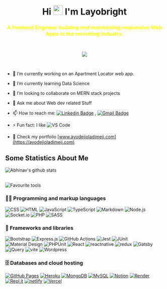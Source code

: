 <h1 align="center" color="#00ff00">
 Hi <img src="https://raw.githubusercontent.com/iampavangandhi/iampavangandhi/master/gifs/Hi.gif" width="30px">
I'm Layobright
<br/>

<h3 align="center" style="color:yellow"> 
A frontend Engineer building and maintaining responsive Web Apps in the recruiting industry.
</h3>
<br/>

<p align="center" style="text-align:center">
  <img src="https://readme-typing-svg.demolab.com?font=Fira+Code&duration=4000&pause=200&vCenter=true&width=435&lines=I+build products...;I+Solve+Problems...;I+transform+Ideas+into+reality...">
</p>

<br/>

- 🔭 I’m currently working on an Apartment Locator web app.
- 🌱 I’m currently learning Data Science
- 👯 I’m looking to collaborate on MERN stack projects
- 💬 Ask me about Web dev related Stuff
- 📫 How to reach me: [![Linkedin Badge](https://img.shields.io/badge/-LinkedIn-blue?style=flat-square&logo=Linkedin&logoColor=white&link=)](https://www.linkedin.com/in/layobright)
  , [![Gmail Badge](https://img.shields.io/badge/-Gmail-c14438?style=flat-square&logo=Gmail&logoColor=white&link=mailto:shuklaraghav321.com)](mailto:alayosingers@gmail.com)

- ⚡ Fun fact: I like ![VS Code](http://img.shields.io/badge/-VS%20Code-007ACC?style=flat-square&logo=visual-studio-code&logoColor=ffffff)

- 🌱 Check my portfolio [www.ayodejioladimeji.com](https://ayodejioladimeji.com)

## Some Statistics About Me

![Abhinav's github stats](https://github-readme-stats.vercel.app/api?username=Ayodejioladimeji&include_all_commits=true&count_private=true&show_owner=true&show_icons=true&theme=merko)

<!-- <img alt="Ayodejioladimeji's Github Stats" src="https://github-readme-stats.vercel.app/api?username=Ayodejioladimeji&include_all_commits=true&count_private=true&show_owner=true&show_icons=true&theme=merko"/>
<img alt="Ayodejioladimeji's Top Languages" src="https://github-readme-stats.vercel.app/api/top-langs/?username=Ayodejioladimeji&langs_count=8&layout=compact&theme=react&hide_border=true&bg_color=1F222E&title_color=F85D7F&icon_color=F8D866&hide=Jupyter%20Notebook" height="192px"/> -->

<br/>

<img alt="Favourite tools" title="Favourite tools" src="https://custom-icon-badges.demolab.com/badge/-My%20Favorite%20Tools-2962FF?style=for-the-badge&logoColor=white&logo=repo"/>

<br/>

### 👨‍💻 Programming and markup languages

<p>
<img alt="CSS" src="https://img.shields.io/badge/CSS-1572B6.svg?logo=css3&logoColor=white">
<img alt="HTML" src="https://img.shields.io/badge/HTML-E34F26.svg?logo=html5&logoColor=white">
<img alt="JavaScript" src="https://img.shields.io/badge/JavaScript-F7DF1E.svg?logo=javascript&logoColor=black">
<img alt="TypeScript" src="https://img.shields.io/badge/TypeScript-007ACC.svg?logo=typescript&logoColor=white">
<img alt="Markdown" src="https://img.shields.io/badge/Markdown-000000.svg?logo=markdown&logoColor=white">
<img alt="Node.js" src="https://img.shields.io/badge/Node.js-43853D.svg?logo=node.js&logoColor=white">
<img alt="Socket.io" src="https://img.shields.io/badge/Socket.io-black?logo=socket.io&logoColor=white">
<img alt="PHP" src="https://img.shields.io/badge/PHP-777BB4.svg?logo=php&logoColor=white">
<img alt="SASS" src="https://img.shields.io/badge/Sass-hotpink.svg?logo=SASS&logoColor=white">
 
</p>

### 🧰 Frameworks and libraries

<p>
   <img alt="Bootstrap" src="https://img.shields.io/badge/Bootstrap-7952B3.svg?logo=bootstrap&logoColor=white">
<img alt="Express.js" src="https://img.shields.io/badge/Express.js-404d59.svg?logo=express&logoColor=white">
<img alt="GitHub Actions" src="https://img.shields.io/badge/GitHub%20Actions-2671E5.svg?logo=github%20actions&logoColor=white">
<img alt="Jest" src="https://img.shields.io/badge/Jest-C21325.svg?logo=jest&logoColor=white">
   <img alt="JUnit" src="https://custom-icon-badges.demolab.com/badge/JUnit-25A162.svg?logo=check-circle&logoColor=white">
    <img alt="Material Design" src="https://img.shields.io/badge/Material%20Design-0081CB.svg?logo=material-design&logoColor=white">
   <img alt="PHPUnit" src="https://custom-icon-badges.demolab.com/badge/PHPUnit-366488.svg?logo=test-tube&logoColor=white">
<img alt="React" src="https://img.shields.io/badge/react-%2320232a.svg?&logo=react&logoColor=%2361DAFB">
<img alt="reactnative" src=https://img.shields.io/badge/react_native-%2320232a.svg?logo=react&logoColor=white">
<img alt="redux" src=https://img.shields.io/badge/redux-%23593d88.svg?logo=redux&logoColor=white">  
    <img alt="Gatsby" src="https://img.shields.io/badge/Gatsby-%23663399.svg?logo=Gatsby&logoColor=white">
  <img alt="jQuery" src="https://img.shields.io/badge/jquery-%230769AD.svg?logo=jQuery&logoColor=white">
    <img alt="vite" src="https://img.shields.io/badge/vite-%23646CFF.svg?logo=vite&logoColor=white">
    <img alt="Wordpress" src="https://img.shields.io/badge/Wordpress-21759B?logo=wordpress&logoColor=white">
</p>

### 🗄️ Databases and cloud hosting

<p>
    <a href="#"><img alt="GitHub Pages" src="https://img.shields.io/badge/GitHub%20Pages-327FC7.svg?logo=github&logoColor=white"></a>
    <a href="#"><img alt="Heroku" src="https://img.shields.io/badge/Heroku-430098.svg?logo=heroku&logoColor=white"></a>
    <a href="#"><img alt="MongoDB" src ="https://img.shields.io/badge/MongoDB-4ea94b.svg?logo=mongodb&logoColor=white"></a>
    <a href="#"><img alt="MySQL" src="https://img.shields.io/badge/MySQL-00f.svg?logo=mysql&logoColor=white"></a>
    <a href="#"><img alt="Notion" src="https://img.shields.io/badge/Notion-010101.svg?logo=notion&logoColor=white"></a>
    <a href="#"><img alt="Render" src="https://img.shields.io/badge/Render-00979D.svg?logo=render&logoColor=white"></a>
    <a href="#"><img alt="Repl.it" src="https://img.shields.io/badge/Repl.it-0D101E.svg?logo=Replit&logoColor=white"></a>
    <a href="#"><img alt="netlify" src="https://img.shields.io/badge/netlify-%23000000.svg?&logo=netlify&logoColor=#00C7B7"></a>
    <a href="#"><img alt="Vercel" src="https://img.shields.io/badge/vercel-%23000000.svg?&logo=vercel&logoColor=white"></a>

</p>
